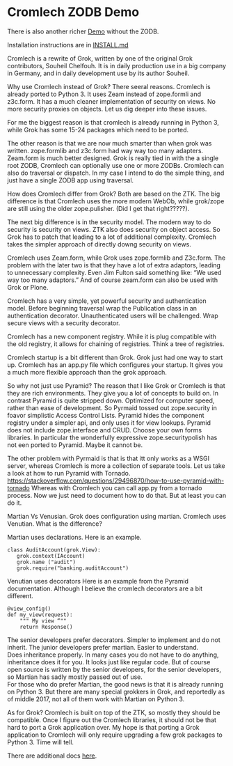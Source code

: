 Cromlech ZODB Demo
========================

There is also another richer
[Demo](https://github.com/Cromlech/CromlechCromDemo)
without the ZODB.

Installation instructions are in [INSTALL.md](./INSTALL.md)

Cromlech is a rewrite  of Grok, written by one of 
the original Grok contributors, Souheil Chelfouh.  It is in daily
production use in a big company in Germany, and in
daily development use by its author Souheil.

Why use Cromlech instead of Grok? There seeral reasons.  Cromlech is already
ported to Python 3.  It uses Zeam instead of zope.formli and z3c.form.  It has
a much cleaner implementation of security on views.  No more security proxies
on objects.  Let us dig deeper into these issues. 

For me the biggest reason is that cromlech
is already running in Python 3, while Grok has some
15-24 packages which need to be ported.  

The other reason is that we are now much smarter than when grok was written.
zope.formlib and z3c.form had way way too many adapters.  Zeam.form is much
better designed.   Grok is really tied in with the a single root ZODB, Cromlech
can optionally use one or more ZODBs. Cromlech can also do traversal or
dispatch.  In my case I intend to do the simple thing, and just have a
single ZODB app using traversal.

How does Cromlech differ from Grok?   Both are based on the ZTK.
The big difference is that Cromlech uses the more modern WebOb,
while grok/zope are still using the older zope.pulisher.
(Did I get that right?????).

The next big difference is  in the security model.  The
modern way to do security is security on views.
ZTK also does security on object access.
So Grok has to patch that leading to a lot of additional complexity.
Cromlech takes the simpler approach of directly downg security on views.

Cromlech uses Zeam.form, while Grok uses
zope.formlib and Z3c.form.  The problem with the later two is that they
have a lot of extra adaptors, leading to unnecessary complexity.  Even
Jim Fulton said something like: “We used way too many adaptors.”  And of
course zeam.form can also be used with Grok or Plone.

Cromlech has a very simple, yet powerful security and authentication  model.
Before beginning traversal wrap the Publication class in an authentication
decorator. Unauthenticated users will be challenged.  Wrap secure views with a
security decorator. 

Cromlech has a new component registry.
While it is plug compatible with the old registry, it allows for chaining of
registries.  Think a tree of registries.

Cromlech startup is a bit different than Grok.  Grok just had one way to
start up.  Cromlech has an app.py file which configures your startup.
It gives you a much more flexible  approach than the grok approach. 


So why not just use Pyramid?  The reason that I like Grok or Cromlech is
that they are rich environments.  They give you a lot of concepts to build
on.  In contrast Pyramid is quite stripped down.  Optimized for computer speed,
rather than ease of development. So Pyrmaid tossed out zope.security in foavor
simplistic Access Control Lists.  Pyramid hides the component registry under
a simpler api, and only uses it for view lookups. Pyramid does not include
zope.interface and CRUD.  Choose your own forms libraries. 
In particular the wonderfully expressive zope.securitypolish has not
een ported to Pyramid.  Maybe it cannot be. 

The other problem with Pyrmaid is that is that itt only works
as a WSGI server, whereas Cromlech is more a collection of separate tools.
Let us take a look at how to run Pyramid with Tornado.
https://stackoverflow.com/questions/29496870/how-to-use-pyramid-with-tornado
Whereas with Cromlech you can call app.py from a tornado process.  Now we just
need to document how to do that.  But at least you can do it. 

Martian Vs Venusian.
Grok does configuration using martian.  Cromlech
uses Venutian.  What is the difference?

Martian  uses declarations.   Here is an example.

```
class AuditAccount(grok.View):
   grok.context(IAccount)
   grok.name ("audit")
   grok.require("banking.auditAccount")
```

Venutian uses decorators  Here is an example from the Pyramid documentation.
Although I believe the cromlech decorators are a bit different.


```
@view_config()
def my_view(request):
    """ My view “""
    return Response()
```

The senior developers prefer decorators.  Simpler to implement and do not 
inherit.  The junior developers prefer martian.  Easier to understand.  
Does inheritance properly.  In many cases you do not have to do anything, 
inheritance does it for you.  It looks just like regular code.  But of 
course open source is written by the senior developers, for the senior 
developers, so Martian has sadly mostly passed out of use.  
For those who do prefer Martian, the good news is that it is already running on
Python 3.  But there are many special grokkers in Grok, and reportedly as of 
middle 2017, not all of them work  with Martian on Python 3. 


As for Grok?  Cromlech is built on top of the ZTK, so mostly they should be 
compatible.  Once I figure out the Cromlech libraries, it should not be that 
hard to port a Grok application over.  My hope is that porting a Grok 
application to Cromlech will only require upgrading a few grok packages to 
Python 3.  Time will tell. 

There are additional docs [here](./src/cromdemo/docs).